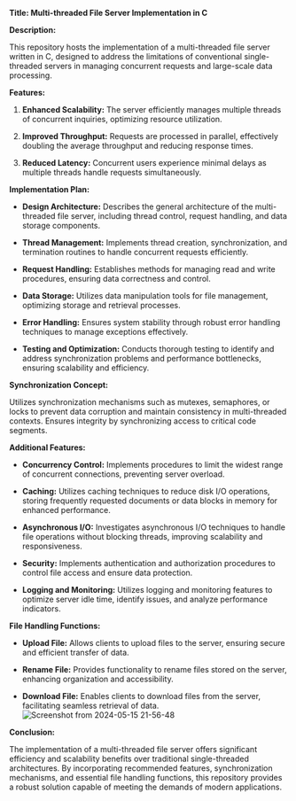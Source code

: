 
**Title: Multi-threaded File Server Implementation in C**

**Description:**

This repository hosts the implementation of a multi-threaded file server written in C, designed to address the limitations of conventional single-threaded servers in managing concurrent requests and large-scale data processing.

**Features:**

1. **Enhanced Scalability:** The server efficiently manages multiple threads of concurrent inquiries, optimizing resource utilization.
   
2. **Improved Throughput:** Requests are processed in parallel, effectively doubling the average throughput and reducing response times.
   
3. **Reduced Latency:** Concurrent users experience minimal delays as multiple threads handle requests simultaneously.

**Implementation Plan:**

- **Design Architecture:** Describes the general architecture of the multi-threaded file server, including thread control, request handling, and data storage components.
  
- **Thread Management:** Implements thread creation, synchronization, and termination routines to handle concurrent requests efficiently.
  
- **Request Handling:** Establishes methods for managing read and write procedures, ensuring data correctness and control.
  
- **Data Storage:** Utilizes data manipulation tools for file management, optimizing storage and retrieval processes.
  
- **Error Handling:** Ensures system stability through robust error handling techniques to manage exceptions effectively.
  
- **Testing and Optimization:** Conducts thorough testing to identify and address synchronization problems and performance bottlenecks, ensuring scalability and efficiency.

**Synchronization Concept:**

Utilizes synchronization mechanisms such as mutexes, semaphores, or locks to prevent data corruption and maintain consistency in multi-threaded contexts. Ensures integrity by synchronizing access to critical code segments.

**Additional Features:**

- **Concurrency Control:** Implements procedures to limit the widest range of concurrent connections, preventing server overload.
  
- **Caching:** Utilizes caching techniques to reduce disk I/O operations, storing frequently requested documents or data blocks in memory for enhanced performance.
  
- **Asynchronous I/O:** Investigates asynchronous I/O techniques to handle file operations without blocking threads, improving scalability and responsiveness.
  
- **Security:** Implements authentication and authorization procedures to control file access and ensure data protection.
  
- **Logging and Monitoring:** Utilizes logging and monitoring features to optimize server idle time, identify issues, and analyze performance indicators.

**File Handling Functions:**

- **Upload File:** Allows clients to upload files to the server, ensuring secure and efficient transfer of data.
  
- **Rename File:** Provides functionality to rename files stored on the server, enhancing organization and accessibility.
  
- **Download File:** Enables clients to download files from the server, facilitating seamless retrieval of data.
![Screenshot from 2024-05-15 21-56-48](https://github.com/MOsama10/Multi-Threaded-File-Server-using-C/assets/124840434/eb424364-b384-4359-bb66-66d2607d9193)

**Conclusion:**

The implementation of a multi-threaded file server offers significant efficiency and scalability benefits over traditional single-threaded architectures. By incorporating recommended features, synchronization mechanisms, and essential file handling functions, this repository provides a robust solution capable of meeting the demands of modern applications.
